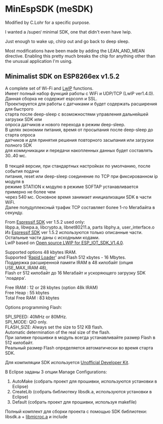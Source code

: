 # MinEspSDK (meSDK)

Modified by C.Lohr for a specific purpose.

I wanted a /super/ minimal SDK, one that didn't even have lwip.

Just enough to wake up, chirp out and go back to deep sleep.

Most modifications have been made by adding the LEAN_AND_MEAN directive.  Enabling this pretty much breaks the chip for anything other than the unusual application I'm using.


Minimalist SDK on ESP8266ex v1.5.2
---

A complete set of Wi-Fi and [LwIP](http://savannah.nongnu.org/projects/lwip/) functions.<br>
Имеет полный набор функций работы с WiFi и UDP/TCP (LwIP ver1.4.0).<br>
Данная сборка не содержит espconn и SSL.<br>
Проектируется для работы с датчиками и будет содержать расширения для быстрого<br> 
старта после deep-sleep с возможностями управления дальнейшей загрузки SDK или<br> 
опроса датчиков и нового перехода в режим deep-sleep.<br>
В целях экономии питания, время от просыпания после deep-sleep до старта опроса<br> 
датчиков и для принятия решения повторного засыпания или загрузки полного SDK<br>
для коммуникации и передачи накопленных данных будет составлять 30..40 мс.<br>  
В текщей версии, при стандартных настройках по умолчанию, после события подачи<br>
питания, reset или deep-sleep соединение по TCP при фиксированном ip модуля в<br> 
режиме STATION к модулю в режиме SOFTAP устанавливается примерно не более чем<br> 
через 540 мс. Основное время занимает инициализации SDK в части WiFi.<br>
Далее полудуплексный трафик TCP составляет более 1-го Мегабайта в секунду.<br>    

From [Espressif SDK](http://bbs.espressif.com/) ver 1.5.2 used only:<br> 
libpp.a, libwpa.a, libcrypto.a, libnet80211.a, parts libphy.a, user_interface.o<br>
Из [Espressif SDK](http://bbs.espressif.com/) ver 1.5.2 используются только описанные части.<br>
Остальные части даны с исходными кодами.<br>
LwIP based on [Open source LWIP for ESP_IOT_SDK_V1.4.0](http://bbs.espressif.com/viewtopic.php?f=46&t=1221).<br>

Supported options 48 kbytes IRAM.<br>
Supported '[Rapid Loader](https://github.com/pvvx/Rapid_Loader/)' and Flash 512 кbytes - 16 Mbytes.<br>
Поддержка расширенной памяти IRAM в 48 килобайт (опция USE_MAX_IRAM 48),<br>
Flash от 512 килобайт до 16 Мегабайт и ускоряющего загрузку SDK 'лоадера'.<br>

Free IRAM : 12 or 28 kbytes (option 48k IRAM)<br>
Free Heap : 55 kbytes<br>
Total Free RAM : 83 kbytes<br>

Options programming Flash:<br> 

SPI_SPEED: 40MHz or 80MHz.<br>
SPI_MODE: QIO only.<br>
FLASH_SIZE: Always set the size to 512 KB flash.<br>
			Automatic determination of the real size of the flash.<br>
При заливке прошивки в модуль всегда устанавливайте размер Flash в 512 килобайт.<br> 
Реальный размер Flash определяется автоматически во время старта SDK.<br> 

Для компиляции SDK используется [Unofficial Developer Kit](http://esp8266.ru/forum/forums/devkit/).<br>

В Eclipse заданы 3 опции Manage Configurations:<br>
1. AutoMake (собрать проект для прошивки, используются установки в Eclipse)<br>
2. CreateLib (собрать библиотеку libsdk.a, используются установки в Eclipse)<br>
3. Default (собрать проект для прошивки, используя makefile)<br>

Полный комплект для сборки проекта с помощью SDK библиотеки:<br>
libsdk.a + [libmicroc.a](https://github.com/anakod/esp_microc) и include<br>     

